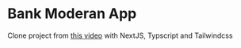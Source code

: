 # Bank Moderan App

Clone project from [this video](https://www.youtube.com/watch?v=_oO4Qi5aVZs&t=3921s) with NextJS, Typscript and Tailwindcss
